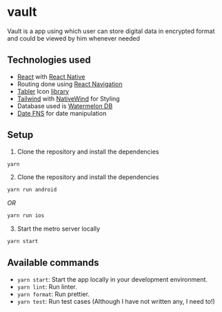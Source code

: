 # vault

Vault is a app using which user can store digital data in encrypted format and could be viewed by him whenever needed

## Technologies used

- [React](https://reactjs.org/) with [React Native](https://reactnative.dev/)
- Routing done using [React Navigation](https://reactnavigation.org/)
- [Tabler](https://tabler.io/) Icon [library](https://github.com/50UM3N/tabler-icons-react-native)
- [Tailwind](https://tailwindcss.com/) with [NativeWind](https://www.nativewind.dev/) for Styling
- Database used is [Watermelon DB](https://watermelondb.dev/)
- [Date FNS](https://date-fns.org/) for date manipulation

## Setup

1. Clone the repository and install the dependencies

```bash
yarn
```

2. Clone the repository and install the dependencies

```bash
yarn run android
```

_OR_

```bash
yarn run ios
```

3. Start the metro server locally

```bash
yarn start
```

## Available commands

- `yarn start`: Start the app locally in your development environment.
- `yarn lint`: Run linter.
- `yarn format`: Run prettier.
- `yarn test`: Run test cases (Although I have not written any, I need to!)
